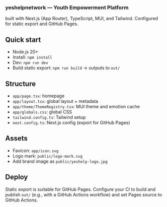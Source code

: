 ### yeshelpnetwork — Youth Empowerment Platform

built with Next.js (App Router), TypeScript, MUI, and Tailwind. Configured for static export and GitHub Pages.

## Quick start
- Node.js 20+
- Install: `npm install`
- Dev: `npm run dev`
- Build static export: `npm run build` → outputs to `out/`

## Structure
- `app/page.tsx`: homepage
- `app/layout.tsx`: global layout + metadata
- `app/theme/ThemeRegistry.tsx`: MUI theme and emotion cache
- `app/globals.css`: global CSS
- `tailwind.config.ts`: Tailwind setup
- `next.config.ts`: Next.js config (export for GitHub Pages)

## Assets
- Favicon: `app/icon.svg`
- Logo mark: `public/logo-mark.svg`
- Add brand image as `public/yeshelp-logo.jpg`

## Deploy
Static export is suitable for GitHub Pages. Configure your CI to build and publish `out/` (e.g., with a GitHub Actions workflow) and set Pages source to GitHub Actions.
